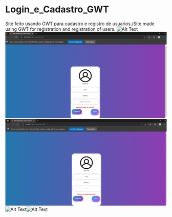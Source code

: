 # Login_e_Cadastro_GWT
Site feito usando GWT para cadastro e registro de usuarios./Site made using GWT for registration and registration of users.
![Alt Text](Login_Crud_GWT.gif)
![Alt Text](tela0.png)
![Alt Text](tela01.png)
![Alt Text](tela1.png)![Alt Text](tela2.png)
